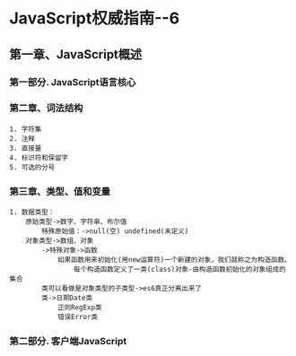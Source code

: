 # JavaScript权威指南--6
    
## 第一章、JavaScript概述
    
### 第一部分. JavaScript语言核心

### 第二章、词法结构
    
    1. 字符集
    2. 注释
    3. 直接量
    4. 标识符和保留字
    5. 可选的分号

###  第三章、类型、值和变量

    1. 数据类型：
        原始类型->数字、字符串、布尔值
            特殊原始值：->null(空) undefined(未定义)
        对象类型->数组、对象
            ->特殊对象->函数
                如果函数用来初始化(用new运算符)一个新建的对象，我们就称之为构造函数。
                    每个构造函数定义了一类(class)对象-由构造函数初始化的对象组成的集合
            类可以看做是对象类型的子类型->es6真正分离出来了
            类->日期Date类
                正则RegExp类
                错误Error类    
### 第二部分. 客户端JavaScript